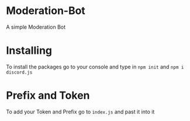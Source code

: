 # Moderation-Bot
A simple Moderation Bot

# Installing
To install the packages go to your console and type in `npm init` and `npm i discord.js`

# Prefix and Token
To add your Token and Prefix go to `index.js` and past it into it
